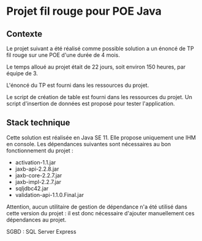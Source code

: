 # Projet fil rouge pour POE Java
## Contexte
Le projet suivant a été réalisé comme possible solution a un énoncé de TP fil rouge sur une POE d'une durée de 4 mois.

Le temps alloué au projet était de 22 jours, soit environ 150 heures, par équipe de 3.

L'énoncé du TP est fourni dans les ressources du projet.

Le script de création de table est fourni dans les ressources du projet. Un script d'insertion de données est proposé pour tester l'application.

## Stack technique
Cette solution est réalisée en Java SE 11. Elle propose uniquement une IHM en console.
Les dépendances suivantes sont nécessaires au bon fonctionnement du projet : 
 - activation-1.1.jar
 - jaxb-api-2.2.8.jar
 - jaxb-core-2.2.7.jar
 - jaxb-impl-2.2.7.jar
 - sqljdbc42.jar
 - validation-api-1.1.0.Final.jar

Attention, aucun utilitaire de gestion de dépendance n'a été utilisé dans cette version du projet : il est donc nécessaire d'ajouter manuellement ces dépendances au projet.

SGBD : SQL Server Express
